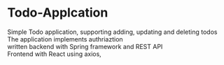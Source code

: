 # Todo-Applcation
Simple Todo application, supporting adding, updating and deleting todos\
The application implements authriaztion\
written backend with Spring framework and REST API\
Frontend with React using axios, 

